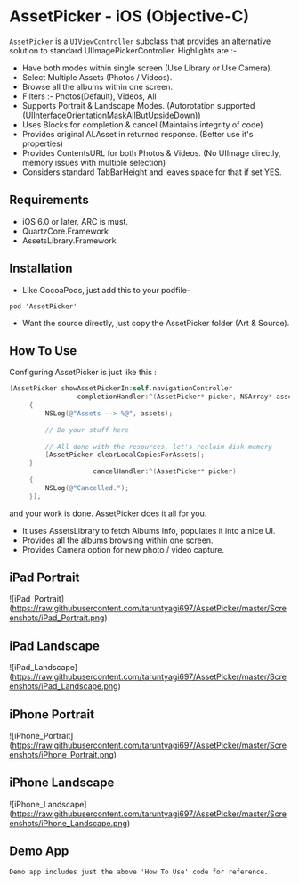 # AssetPicker - iOS (Objective-C)

`AssetPicker` is a `UIViewController` subclass that provides an alternative solution to standard UIImagePickerController. Highlights are :-
* Have both modes within single screen (Use Library or Use Camera).
* Select Multiple Assets (Photos / Videos).
* Browse all the albums within one screen.
* Filters :- Photos(Default), Videos, All
* Supports Portrait & Landscape Modes. (Autorotation supported (UIInterfaceOrientationMaskAllButUpsideDown))
* Uses Blocks for completion & cancel (Maintains integrity of code)
* Provides original ALAsset in returned response. (Better use it's properties)
* Provides ContentsURL for both Photos & Videos. (No UIImage directly, memory issues with multiple selection)
* Considers standard TabBarHeight and leaves space for that if set YES.

## Requirements

* iOS 6.0 or later, ARC is must.
* QuartzCore.Framework
* AssetsLibrary.Framework

## Installation
* Like CocoaPods, just add this to your podfile-
```
pod 'AssetPicker'
```
* Want the source directly, just copy the AssetPicker folder (Art & Source).

## How To Use

Configuring AssetPicker is just like this :
```objective-c
[AssetPicker showAssetPickerIn:self.navigationController
                 completionHandler:^(AssetPicker* picker, NSArray* assets)
     {
         NSLog(@"Assets --> %@", assets);
         
         // Do your stuff here
         
         // All done with the resources, let's reclaim disk memory
         [AssetPicker clearLocalCopiesForAssets];
     }
                     cancelHandler:^(AssetPicker* picker)
     {
         NSLog(@"Cancelled.");
     }];
```
and your work is done. AssetPicker does it all for you.
* It uses AssetsLibrary to fetch Albums Info, populates it into a nice UI.
* Provides all the albums browsing within one screen.
* Provides Camera option for new photo / video capture.

## iPad Portrait
![iPad_Portrait] (https://raw.githubusercontent.com/taruntyagi697/AssetPicker/master/Screenshots/iPad_Portrait.png)
## iPad Landscape
![iPad_Landscape] (https://raw.githubusercontent.com/taruntyagi697/AssetPicker/master/Screenshots/iPad_Landscape.png)

## iPhone Portrait
![iPhone_Portrait] (https://raw.githubusercontent.com/taruntyagi697/AssetPicker/master/Screenshots/iPhone_Portrait.png)
## iPhone Landscape
![iPhone_Landscape] (https://raw.githubusercontent.com/taruntyagi697/AssetPicker/master/Screenshots/iPhone_Landscape.png)
    
## Demo App
    Demo app includes just the above 'How To Use' code for reference.